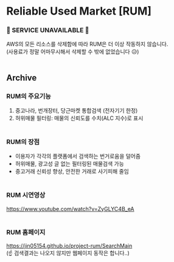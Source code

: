 # Reliable Used Market [RUM]
### 🚫 SERVICE UNAVAILABLE 🚫
AWS의 모든 리소스를 삭제함에 따라 RUM은 더 이상 작동하지 않습니다.   
(사용료가 정말 어마무시해서 삭제할 수 밖에 없었습니다 😥)  
&nbsp;  
## Archive

### RUM의 주요기능
1. 중고나라, 번개장터, 당근마켓 통합검색 (전자기기 한정)
2. 허위매물 필터링: 매물의 신뢰도를 수치(ALC 지수)로 표시  
&nbsp;  
### RUM의 장점
- 이용자가 각각의 플랫폼에서 검색하는 번거로움을 덜어줌
- 허위매물, 광고성 글 없는 필터링된 매물검색 가능
- 중고거래 신뢰성 향상, 안전한 거래로 사기피해 줄임  
&nbsp;  
### RUM 시연영상
https://www.youtube.com/watch?v=ZyGLYC4B_eA  
&nbsp;  
### RUM 홈페이지
https://jin05154.github.io/project-rum/SearchMain  
(☝ 검색결과는 나오지 않지만 웹페이지 동작은 합니다..)
